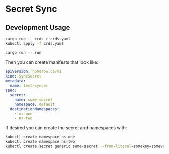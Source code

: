 # Secret Sync

## Development Usage

```bash
cargo run -- crds > crds.yaml
kubectl apply -f crds.yaml

cargo run -- run
```

Then you can create manifests that look like:

```yaml
apiVersion: homerow.ca/v1
kind: SyncSecret
metadata:
  name: test-syncer
spec:
  secret:
    name: some-secret
    namespace: default
  destinationNamespaces:
    - ns-one
    - ns-two
```

If desired you can create the secret and namespaces with:

```bash
kubectl create namespace ns-one
kubectl create namespace ns-two
kubectl create secret generic some-secret --from-literal=somekey=somevalue
```
